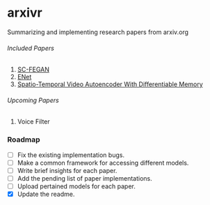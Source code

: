 # arxivr
Summarizing and implementing research papers from arxiv.org


###### Included Papers
<ol>
<li><a href=''>SC-FEGAN</a></li>
<li><a href=''>ENet</a></li>
<li><a href=''>Spatio-Temporal Video Autoencoder With Differentiable Memory</a></li>
</ol>

###### Upcoming Papers
<ol>
<li>Voice Filter</li>
</ol>


### Roadmap

- [ ] Fix the existing implementation bugs.
- [ ] Make a common framework for accessing different models.
- [ ] Write brief insights for each paper.
- [ ] Add the pending list of paper implementations.
- [ ] Upload pertained models for each paper.
- [x] Update the readme.